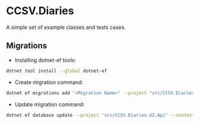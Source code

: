 # CCSV.Diaries

A simple set of example classes and tests cases.

## Migrations

- Installing dotnet-ef tools:

~~~bash
dotnet tool install --global dotnet-ef
~~~

- Create migration command:

~~~bash
dotnet ef migrations add "<Migration Name>" --project "src/CCSV.Diaries" --context "InFileApplicationContext" -o "Contexts/Migrations/InFileApplicationContextMigrations" 
~~~

- Update migration command:

~~~bash
dotnet ef database update --project "src/CCSV.Diaries.UI.Api" --context "InFileApplicationContext" 
~~~
